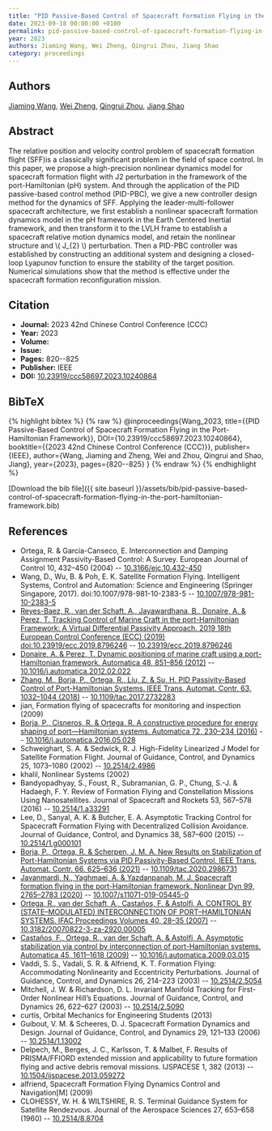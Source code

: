```yaml
---
title: "PID Passive-Based Control of Spacecraft Formation Flying in the Port-Hamiltonian Framework"
date: 2023-09-18 00:00:00 +0100
permalink: pid-passive-based-control-of-spacecraft-formation-flying-in-the-port-hamiltonian-framework
year: 2023
authors: Jiaming Wang, Wei Zheng, Qingrui Zhou, Jiang Shao
category: proceedings
---
```

 
## Authors
[Jiaming Wang](authors/jiaming-wang), [Wei Zheng](authors/wei-zheng), [Qingrui Zhou](authors/qingrui-zhou), [Jiang Shao](authors/jiang-shao)
 
## Abstract
The relative position and velocity control problem of spacecraft formation flight (SFF)is a classically significant problem in the field of space control. In this paper, we propose a high-precision nonlinear dynamics model for spacecraft formation flight with J2 perturbation in the framework of the port-Hamiltonian (pH) system. And through the application of the PID passive-based control method (PID-PBC), we give a new controller design method for the dynamics of SFF. Applying the leader-multi-follower spacecraft architecture, we first establish a nonlinear spacecraft formation dynamics model in the pH framework in the Earth Centered Inertial framework, and then transform it to the LVLH frame to establish a spacecraft relative motion dynamics model, and retain the nonlinear structure and \\( J_{2} \\) perturbation. Then a PID-PBC controller was established by constructing an additional system and designing a closed-loop Lyapunov function to ensure the stability of the target position. Numerical simulations show that the method is effective under the spacecraft formation reconfiguration mission.
 
## Citation
- **Journal:** 2023 42nd Chinese Control Conference (CCC)
- **Year:** 2023
- **Volume:** 
- **Issue:** 
- **Pages:** 820--825
- **Publisher:** IEEE
- **DOI:** [10.23919/ccc58697.2023.10240864](https://doi.org/10.23919/ccc58697.2023.10240864)
 
## BibTeX
{% highlight bibtex %}
{% raw %}
@inproceedings{Wang_2023,
  title={{PID Passive-Based Control of Spacecraft Formation Flying in the Port-Hamiltonian Framework}},
  DOI={10.23919/ccc58697.2023.10240864},
  booktitle={{2023 42nd Chinese Control Conference (CCC)}},
  publisher={IEEE},
  author={Wang, Jiaming and Zheng, Wei and Zhou, Qingrui and Shao, Jiang},
  year={2023},
  pages={820--825}
}
{% endraw %}
{% endhighlight %}
 
[Download the bib file]({{ site.baseurl }}/assets/bib/pid-passive-based-control-of-spacecraft-formation-flying-in-the-port-hamiltonian-framework.bib)
 
## References
- Ortega, R. & García-Canseco, E. Interconnection and Damping Assignment Passivity-Based Control: A Survey. European Journal of Control 10, 432–450 (2004) -- [10.3166/ejc.10.432-450](https://doi.org/10.3166/ejc.10.432-450)
- Wang, D., Wu, B. & Poh, E. K. Satellite Formation Flying. Intelligent Systems, Control and Automation: Science and Engineering (Springer Singapore, 2017). doi:10.1007/978-981-10-2383-5 -- [10.1007/978-981-10-2383-5](https://doi.org/10.1007/978-981-10-2383-5)
- [Reyes-Baez, R., van der Schaft, A., Jayawardhana, B., Donaire, A. & Perez, T. Tracking Control of Marine Craft in the port-Hamiltonian Framework: A Virtual Differential Passivity Approach. 2019 18th European Control Conference (ECC) (2019) doi:10.23919/ecc.2019.8796246](tracking-control-of-marine-craft-in-the-port-hamiltonian-framework-a-virtual-differential-passivity-approach) -- [10.23919/ecc.2019.8796246](https://doi.org/10.23919/ecc.2019.8796246)
- [Donaire, A. & Perez, T. Dynamic positioning of marine craft using a port-Hamiltonian framework. Automatica 48, 851–856 (2012)](dynamic-positioning-of-marine-craft-using-a-port-hamiltonian-framework) -- [10.1016/j.automatica.2012.02.022](https://doi.org/10.1016/j.automatica.2012.02.022)
- [Zhang, M., Borja, P., Ortega, R., Liu, Z. & Su, H. PID Passivity-Based Control of Port-Hamiltonian Systems. IEEE Trans. Automat. Contr. 63, 1032–1044 (2018)](pid-passivity-based-control-of-port-hamiltonian-systems) -- [10.1109/tac.2017.2732283](https://doi.org/10.1109/tac.2017.2732283)
- jian, Formation flying of spacecrafts for monitoring and inspection (2009)
- [Borja, P., Cisneros, R. & Ortega, R. A constructive procedure for energy shaping of port—Hamiltonian systems. Automatica 72, 230–234 (2016)](a-constructive-procedure-for-energy-shaping-of-port-hamiltonian-systems) -- [10.1016/j.automatica.2016.05.028](https://doi.org/10.1016/j.automatica.2016.05.028)
- Schweighart, S. A. & Sedwick, R. J. High-Fidelity Linearized J Model for Satellite Formation Flight. Journal of Guidance, Control, and Dynamics 25, 1073–1080 (2002) -- [10.2514/2.4986](https://doi.org/10.2514/2.4986)
- khalil, Nonlinear Systems (2002)
- Bandyopadhyay, S., Foust, R., Subramanian, G. P., Chung, S.-J. & Hadaegh, F. Y. Review of Formation Flying and Constellation Missions Using Nanosatellites. Journal of Spacecraft and Rockets 53, 567–578 (2016) -- [10.2514/1.a33291](https://doi.org/10.2514/1.a33291)
- Lee, D., Sanyal, A. K. & Butcher, E. A. Asymptotic Tracking Control for Spacecraft Formation Flying with Decentralized Collision Avoidance. Journal of Guidance, Control, and Dynamics 38, 587–600 (2015) -- [10.2514/1.g000101](https://doi.org/10.2514/1.g000101)
- [Borja, P., Ortega, R. & Scherpen, J. M. A. New Results on Stabilization of Port-Hamiltonian Systems via PID Passivity-Based Control. IEEE Trans. Automat. Contr. 66, 625–636 (2021)](new-results-on-stabilization-of-port-hamiltonian-systems-via-pid-passivity-based-control) -- [10.1109/tac.2020.2986731](https://doi.org/10.1109/tac.2020.2986731)
- [Javanmardi, N., Yaghmaei, A. & Yazdanpanah, M. J. Spacecraft formation flying in the port-Hamiltonian framework. Nonlinear Dyn 99, 2765–2783 (2020)](spacecraft-formation-flying-in-the-port-hamiltonian-framework) -- [10.1007/s11071-019-05445-0](https://doi.org/10.1007/s11071-019-05445-0)
- [Ortega, R., van der Schaft, A., Castaños, F. & Astolfi, A. CONTROL BY (STATE–MODULATED) INTERCONNECTION OF PORT–HAMILTONIAN SYSTEMS. IFAC Proceedings Volumes 40, 28–35 (2007)](control-by-state-modulated-interconnection-of-port-hamiltonian-systems) -- [10.3182/20070822-3-za-2920.00005](https://doi.org/10.3182/20070822-3-za-2920.00005)
- [Castaños, F., Ortega, R., van der Schaft, A. & Astolfi, A. Asymptotic stabilization via control by interconnection of port-Hamiltonian systems. Automatica 45, 1611–1618 (2009)](asymptotic-stabilization-via-control-by-interconnection-of-port-hamiltonian-systems) -- [10.1016/j.automatica.2009.03.015](https://doi.org/10.1016/j.automatica.2009.03.015)
- Vaddi, S. S., Vadali, S. R. & Alfriend, K. T. Formation Flying: Accommodating Nonlinearity and Eccentricity Perturbations. Journal of Guidance, Control, and Dynamics 26, 214–223 (2003) -- [10.2514/2.5054](https://doi.org/10.2514/2.5054)
- Mitchell, J. W. & Richardson, D. L. Invariant Manifold Tracking for First-Order Nonlinear Hill’s Equations. Journal of Guidance, Control, and Dynamics 26, 622–627 (2003) -- [10.2514/2.5090](https://doi.org/10.2514/2.5090)
- curtis, Orbital Mechanics for Engineering Students (2013)
- Guibout, V. M. & Scheeres, D. J. Spacecraft Formation Dynamics and Design. Journal of Guidance, Control, and Dynamics 29, 121–133 (2006) -- [10.2514/1.13002](https://doi.org/10.2514/1.13002)
- Delpech, M., Berges, J. C., Karlsson, T. & Malbet, F. Results of PRISMA/FFIORD extended mission and applicability to future formation flying and active debris removal missions. IJSPACESE 1, 382 (2013) -- [10.1504/ijspacese.2013.059272](https://doi.org/10.1504/ijspacese.2013.059272)
- alfriend, Spacecraft Formation Flying Dynamics Control and Navigation[M] (2009)
- CLOHESSY, W. H. & WILTSHIRE, R. S. Terminal Guidance System for Satellite Rendezvous. Journal of the Aerospace Sciences 27, 653–658 (1960) -- [10.2514/8.8704](https://doi.org/10.2514/8.8704)

